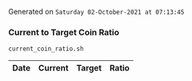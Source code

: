 Generated on `Saturday 02-October-2021 at 07:13:45`

### Current to Target Coin Ratio
`current_coin_ratio.sh`

Date|Current|Target|Ratio
---|---|---|---
